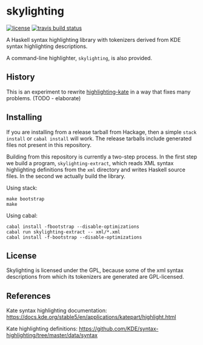 skylighting
===========

[![license](https://img.shields.io/badge/license-GPLv2+-brightgreen.svg)](https://www.gnu.org/licenses/gpl.html)
[![travis build status](https://img.shields.io/travis/jgm/skylighting.svg)](https://travis-ci.org/jgm/skylighting)

A Haskell syntax highlighting library with tokenizers derived
from KDE syntax highlighting descriptions.

A command-line highlighter, `skylighting`, is also provided.

History
-------

This is an experiment to rewrite
[highlighting-kate](https://github.com/jgm/highlighting-kate)
in a way that fixes many problems.  (TODO - elaborate)

Installing
----------

If you are installing from a release tarball from Hackage,
then a simple `stack install` or `cabal install` will work.
The release tarballs include generated files not present in
this repository.

Building from this repository is currently a two-step process.
In the first step we build a program, `skylighting-extract`,
which reads XML syntax highlighting definitions from the `xml`
directory and writes Haskell source files.  In the second we
actually build the library.

Using stack:

    make bootstrap
    make

Using cabal:

    cabal install -fbootstrap --disable-optimizations
    cabal run skylighting-extract -- xml/*.xml
    cabal install -f-bootstrap --disable-optimizations

License
-------

Skylighting is licensed under the GPL, because some of the xml
syntax descriptions from which its tokenizers are generated are
GPL-licensed.

References
----------

Kate syntax highlighting documentation:
<https://docs.kde.org/stable5/en/applications/katepart/highlight.html>

Kate highlighting definitions:
<https://github.com/KDE/syntax-highlighting/tree/master/data/syntax>

